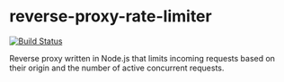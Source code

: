 # reverse-proxy-rate-limiter

[![Build Status](https://magnum.travis-ci.com/prezi/reverse-proxy-rate-limiter.svg?token=C6T3YoEYndcatuyXax7y&branch=master)](https://magnum.travis-ci.com/prezi/reverse-proxy-rate-limiter)

Reverse proxy written in Node.js that limits incoming requests based on their origin and the number of active concurrent requests.
